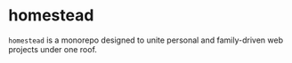 # homestead
`homestead` is a monorepo designed to unite personal and family-driven web projects under one roof.
